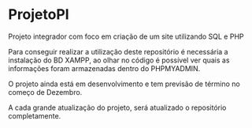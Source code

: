 # ProjetoPI
Projeto integrador com foco em criação de um site utilizando SQL e PHP

Para conseguir realizar a utilização deste repositório é necessária a instalação do BD XAMPP, ao olhar no código é possível ver quais as informações foram armazenadas dentro do PHPMYADMIN.

O projeto ainda está em desenvolvimento e tem previsão de término no começo de Dezembro.

A cada grande atualização do projeto, será atualizado o repositório completamente.
